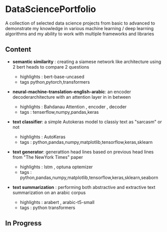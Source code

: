# DataSciencePortfolio
A collection of selected data science projects from basic to advanced to demonstrate my knowledge in various machine learning / deep learning algorithms and my ability to work with multiple frameworks and libraries  

## Content

* __semantic similarity__ : creating a siamese network like architecture using 2 bert heads to compare 2 questions
  * highlights : bert-base-uncased
  * tags python,pytorch,transformers
  

* __neural-machine-translation-english-arabic__: an encoder decoderarchitecture with an attention layer in in between
  * highlights : Bahdanau Attention , encoder , decoder 
  * tags : tenserflow,numpy,pandas,keras
  

*  __text classifier__: a simple Autokeras model to classiy text as "sarcasm" or not
   * highlights : AutoKeras
   * tags : python,pandas,numpy,matplotlib,tensorflow,keras,sklearn
 

* __text generator__: generattion head lines based on previous head lines from "The NewYork Times" paper 
  * highlights : lstm , optuna optemizer 
  * tags : python,pandas,numpy,matplotlib,tensorflow,keras,sklearn,seaborn
  

* __text summarization__ : performing both abstractive and extractive text summarization on an arabic corpus
  * highlights : arabert , arabic-t5-small
  * tags : python transformers

## In Progress

